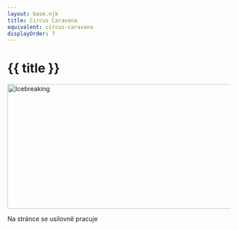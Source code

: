 ```yaml
---
layout: base.njk
title: Circus Caravana
equivalent: circus-caravana
displayOrder: 7
---
```


# {{ title }}

<img src="/img/icebreaking-2D-positiv.png" alt="Icebreaking" width="600" height="283">

Na stránce se usilovně pracuje

